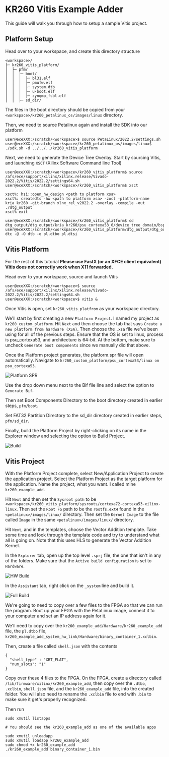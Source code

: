 # KR260 Vitis Example Adder

This guide will walk you through how to setup a sample Vitis project.

## Platform Setup

Head over to your workspace, and create this directory structure

```
<workspace>/
├─ kr260_vitis_platform/
│  ├─ pfm/
│  │  ├─ boot/
│  │  │  ├─ bl31.elf
│  │  │  ├─ pmufw.elf
│  │  │  ├─ system.dtb
│  │  │  ├─ u-boot.elf
│  │  │  ├─ zynqmp_fsbl.elf
│  │  ├─ sd_dir/
```

The files in the boot directory should be copied from your `<workspace>/kr260_petalinux_os/images/linux` directory.

Then, we need to source Petalinux again and install the SDK into our platform

```console
user@eceXXX:/scratch/<workspace>$ source PetaLinux/2022.2/settings.sh
user@eceXXX:/scratch/<workspace>/kr260_petalinux_os/images/linux$ ./sdk.sh -d ../../../kr260_vitis_platform
```

Next, we need to generate the Device Tree Overlay. Start by sourcing Vitis, and launching `XSCT` (Xilinx Software Command line Tool)

```console
user@eceXXX:/scratch/<workspace>/kr260_vitis_platform$ source /afs/ece/support/xilinx/xilinx.release/Vivado-2022.2/Vitis/2022.2/settings64.sh
user@eceXXX:/scratch/<workspace>/kr260_vitis_platform$ xsct

xsct%: hsi::open_hw_design <path to platform xsa>
xsct%: createdts -hw <path to platform xsa> -zocl -platform-name kria_kr260 -git-branch xlnx_rel_v2022.2 -overlay -compile -out ./dtg_output
xsct% exit

user@eceXXX:/scratch/<workspace>/kr260_vitis_platform$ cd dtg_output/dtg_output/kria_kr260/psu_cortexa53_0/device_tree_domain/bsp
user@eceXXX:/scratch/<workspace>/kr260_vitis_platform/dtg_output/dtg_output/kria_kr260/psu_cortexa53_0/device_tree_domain/bsp$ dtc -@ -O dtb -o pl.dtbo pl.dtsi
```

## Vitis Platform

For the rest of this tutorial **Please use FastX (or an XFCE client equivalent) Vitis does not correctly work when X11 forwarded.**

Head over to your workspace, source and launch Vitis

```console
user@eceXXX:/scratch/<workspace>$ source /afs/ece/support/xilinx/xilinx.release/Vivado-2022.2/Vitis/2022.2/settings64.sh
user@eceXXX:/scratch/<workspace>$ vitis &
```

Once Vitis is open, set `kr260_vitis_platfrom` as your workspace directory.

We'll start by first creating a new `Platform Project`. I named my project as `kr260_custom_platform`. Hit `Next` and then choose the tab that says `Create a new platform from hardware (XSA)`. Then choose the `.xsa` file we've been using for all of the previous steps. Ensure that the OS is set to linux, process is psu_cortexa53, and architecture is 64-bit. At the bottom, make sure to uncheck `Generate boot components` since we manually did that above. 

Once the Platform project generates, the platform.spr file will open automatically. Navigate to `kr260_custom_platform/psu_cortexa53/linux on psu_cortexa53`.

![Platform SPR](images/platform_spr.png)

Use the drop down menu next to the Bif file line and select the option to `Generate Bif`.

Then set Boot Components Directory to the boot directory created in earlier steps, `pfm/boot`.

Set FAT32 Partition Directory to the sd_dir directory created in earlier steps, `pfm/sd_dir`.

Finally, build the Platform Project by right-clicking on its name in the Explorer window and selecting the option to Build Project.

![Build](images/build.png)

## Vitis Project

With the Platform Project complete, select New/Application Project to create the application project. Select the Platform Project as the target platform for the application. Name the project, what you want. I called mine `kr260_example_add`.

Hit `Next` and then set the `Sysroot path` to be `<workspace>/kr260_vitis_platform/sysroots/cortexa72-cortexa53-xilinx-linux`. Then set the `Root FS` path to be the `rootfs.ext4` found in the `<petalinux>/images/linux/` directory. Then set the `Kernel Image` to the file called `Image` in the same `<petalinux>/images/linux/` directory.

Hit `Next`, and in the templates, choose the Vector Addition template. Take some time and look through the template code and try to understand what all is going on. Note that this uses HLS to generate the Vector Addition Kernel.

In the `Explorer` tab, open up the top level `.sprj` file, the one that isn't in any of the folders. Make sure that the `Active build configuration` is set to `Hardware`.

![HW Build](images/hardware_build.png)

In the `Assistant` tab, right click on the `_system` line and build it.

![Full Build](images/full_build.png)

We're going to need to copy over a few files to the FPGA so that we can run the program. Boot up your FPGA with the PetaLinux image, connect it to your computer and set an IP address again for it.

We'll need to copy over the `kr260_example_add/Hardware/kr260_example_add` file, the `pl.dtbo` file, `kr260_example_add_system_hw_link/Hardware/binary_container_1.xclbin`.

Then, create a file called `shell.json` with the contents
```
{
  "shell_type" : "XRT_FLAT",
  "num_slots": "1"
}
```

Copy over these 4 files to the FPGA. On the FPGA, create a directory called `/lib/firmware/xilinx/kr260_example_add`, then copy over the `.dtbo`, `.xclbin`, `shell.json` file, and the `kr260_example_add` file, into the created folder. You will also need to rename the `.xclbin` file to end with `.bin` to make sure it get's properly recognized.

Then run
```console
sudo xmutil listapps

# You should see the kr260_example_add as one of the available apps

sudo xmutil unloadapp
sudo xmutil loadapp kr260_example_add
sudo chmod +x kr260_example_add
./kr260_example_add binary_container_1.bin
```










